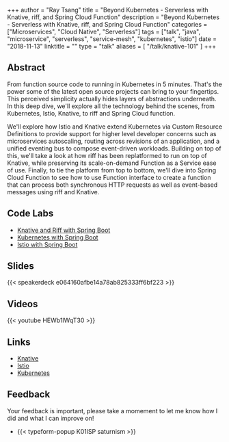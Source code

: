 +++
author = "Ray Tsang"
title = "Beyond Kubernetes - Serverless with Knative, riff, and Spring Cloud Function"
description = "Beyond Kubernetes - Serverless with Knative, riff, and Spring Cloud Function"
categories = ["Microservices", "Cloud Native", "Serverless"]
tags = ["talk", "java", "microservice", "serverless", "service-mesh", "kubernetes", "istio"]
date = "2018-11-13"
linktitle = ""
type = "talk"
aliases = [
  "/talk/knative-101"
]
+++

## Abstract
From function source code to running in Kubernetes in 5 minutes. That's the power some of the latest open source projects can bring to your fingertips. This perceived simplicity actually hides layers of abstractions underneath. In this deep dive, we'll explore all the technology behind the scenes, from Kubernetes, Istio, Knative, to riff and Spring Cloud function.

We'll explore how Istio and Knative extend Kubernetes via Custom Resource Definitions to provide support for higher level developer concerns such as microservices autoscaling, routing across revisions of an application, and a unified eventing bus to compose event-driven workloads. Building on top of this, we'll take a look at how riff has been replatformed to run on top of Knative, while preserving its scale-on-demand Function as a Service ease of use. Finally, to tie the platform from top to bottom, we'll dive into Spring Cloud Function to see how to use Function interface to create a function that can process both synchronous HTTP requests as well as event-based messages using riff and Knative.

## Code Labs
- [Knative and Riff with Spring Boot](http://bit.ly/spring-riff-lab)
- [Kubernetes with Spring Boot](http://bit.ly/k8s-lab)
- [Istio with Spring Boot](http://bit.ly/istio-lab)

## Slides
{{< speakerdeck e064160afbe14a78ab825333ff6bf223 >}}

## Videos
{{< youtube HEWb1IWqT30 >}}


## Links
- [Knative](https://github.com/knative/docs)
- [Istio](https://istio.io)
- [Kubernetes](https://kubernetes.io)

## Feedback
Your feedback is important, please take a momement to let me know how I did and what I can improve on!

- {{< typeform-popup K01lSP saturnism >}}


